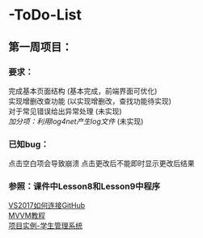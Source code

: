 # -ToDo-List

## 第一周项目：
### 要求：
   完成基本页面结构 (基本完成，前端界面可优化)<br>
   实现增删改查功能 (以实现增删改，查找功能待实现)<br>
   对于常见错误给出异常处理   (未实现)<br>
   *加分项：利用log4net产生log文件*  (未实现)<br> 
### 已知bug：
   点击空白项会导致崩溃
   点击更改后不能即时显示更改后结果
### 参照：课件中Lesson8和Lesson9中程序
[VS2017如何连接GitHub](https://blog.csdn.net/cc93691810/article/details/85252523)<br>
[MVVM教程](https://www.bilibili.com/video/av29782724?t=6414)<br>
[项目实例-学生管理系统](https://www.bilibili.com/video/av31560751?t=1316)<br>
